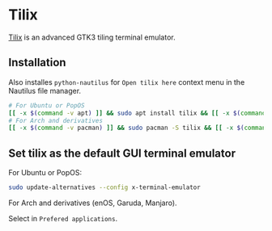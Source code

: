 # Tilix


[Tilix](https://gnunn1.github.io/tilix-web/) is an advanced GTK3 tiling terminal emulator.

<!--more-->

## Installation

Also installes `python-nautilus` for `Open tilix here` context menu in the Nautilus file manager.

```bash
# For Ubuntu or PopOS
[[ -x $(command -v apt) ]] && sudo apt install tilix && [[ -x $(command -v nautilus) ]] && sudo apt install python-nautilus
# For Arch and derivatives
[[ -x $(command -v pacman) ]] && sudo pacman -S tilix && [[ -x $(command -v nautilus) ]] && sudo pacman -S python-nautilus
```

## Set tilix as the default GUI terminal emulator

For Ubuntu or PopOS:

```bash
sudo update-alternatives --config x-terminal-emulator
```

For Arch and derivatives (enOS, Garuda, Manjaro).

Select in `Prefered applications`.

